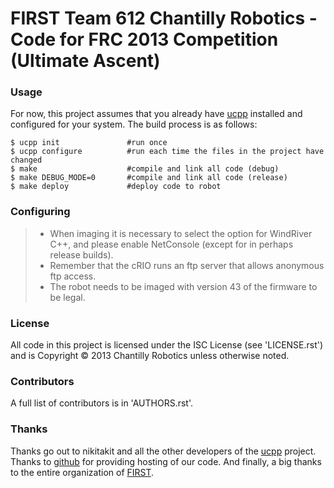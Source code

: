# FIRST Team 612 Chantilly Robotics - Code for FRC 2013 Competition (Ultimate Ascent)

### Usage

For now, this project assumes that you already have [ucpp][1] installed and
configured for your system.  The build process is as follows:

    $ ucpp init               #run once
    $ ucpp configure          #run each time the files in the project have changed
    $ make                    #compile and link all code (debug)
    $ make DEBUG_MODE=0       #compile and link all code (release)
    $ make deploy             #deploy code to robot 

### Configuring

> * When imaging it is necessary to select the option for WindRiver C++, and please enable NetConsole (except for in perhaps release builds).
> * Remember that the cRIO runs an ftp server that allows anonymous ftp access.
> * The robot needs to be imaged with version 43 of the firmware to be legal.

### License

All code in this project is licensed under the ISC License (see 'LICENSE.rst')
and is Copyright © 2013 Chantilly Robotics unless otherwise noted.

### Contributors

A full list of contributors is in 'AUTHORS.rst'.

### Thanks
Thanks go out to nikitakit and all the other developers of the [ucpp][1] project.
Thanks to [github][2] for providing hosting of our code.
And finally, a big thanks to the entire organization of [FIRST][3].

[0]: http://anidev.github.com/612-2013/docs/html
[1]: https://github.com/nikitakit/ucpp
[2]: https://github.com/
[3]: http://usfirst.org/
